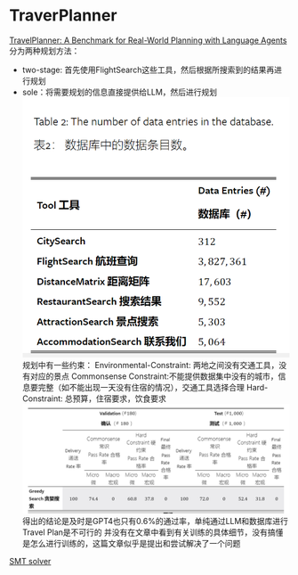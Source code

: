 # TraverPlanner
[TravelPlanner: A Benchmark for Real-World Planning with Language Agents](https://arxiv.org/abs/2402.01622)
分为两种规划方法：
- two-stage: 首先使用FlightSearch这些工具，然后根据所搜索到的结果再进行规划
- sole：将需要规划的信息直接提供给LLM，然后进行规划
![输入图片说明](/imgs/2024-09-09/2evWr3U5S5QKVS0o.png)
规划中有一些约束：
Environmental-Constraint: 两地之间没有交通工具，没有对应的景点
Commonsense Constraint:不能提供数据集中没有的城市，信息要完整（如不能出现一天没有住宿的情况），交通工具选择合理
Hard-Constraint: 总预算，住宿要求，饮食要求
![输入图片说明](/imgs/2024-09-09/2VG9BqHbzRjSiNM9.png)
得出的结论是及时是GPT4也只有0.6%的通过率，单纯通过LLM和数据库进行Travel Plan是不可行的
并没有在文章中看到有关训练的具体细节，没有搞懂是怎么进行训练的，这篇文章似乎是提出和尝试解决了一个问题


[SMT solver](https://www.youtube.com/watch?v=UmAZMVrJnHM&list=PLqinEaadXCHYW_1Z3W05rNx0skQIxrmQB)

<!--stackedit_data:
eyJoaXN0b3J5IjpbLTE5NTU2NzU3NDQsLTMxNDUzNjc0MV19
-->